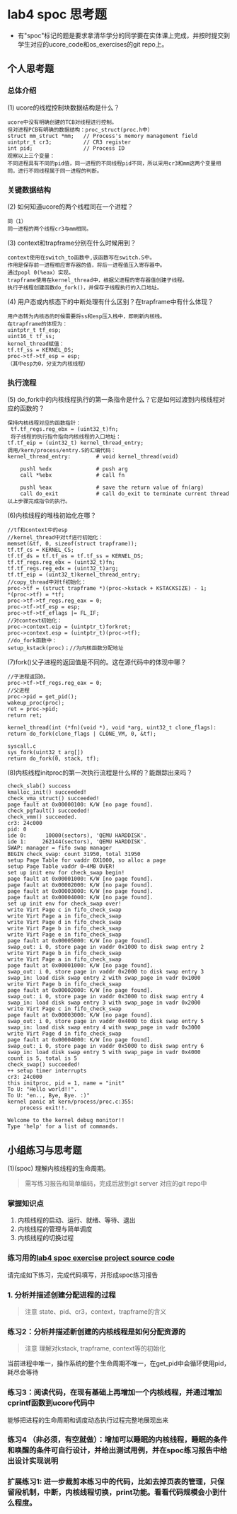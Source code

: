 # lab4 spoc 思考题

- 有"spoc"标记的题是要求拿清华学分的同学要在实体课上完成，并按时提交到学生对应的ucore_code和os_exercises的git repo上。

## 个人思考题

### 总体介绍

(1) ucore的线程控制块数据结构是什么？
```
ucore中没有明确创建的TCB对线程进行控制。
但对进程PCB有明确的数据结构：proc_struct(proc.h中）
struct mm_struct *mm;   // Process's memory management field
uintptr_t cr3;          // CR3 register
int pid;                // Process ID
观察以上三个变量：
不同进程具有不同的pid值，同一进程的不同线程pid不同，所以采用cr3和mm这两个变量相同，进行不同线程属于同一进程的判断。

```
### 关键数据结构

(2) 如何知道ucore的两个线程同在一个进程？
```
同（1）
同一进程的两个线程cr3与mm相同。
```
(3) context和trapframe分别在什么时候用到？
```
context使用在switch_to函数中,该函数写在switch.S中。
作用是保存前一进程相应寄存器的值，将后一进程值压入寄存器中。
通过popl 0(%eax）实现。
trapframe使用在kernel_thread中，根据父进程的寄存器值创建子线程。
执行子线程创建函数do_fork()，并保存子线程执行的入口地址。
```
(4) 用户态或内核态下的中断处理有什么区别？在trapframe中有什么体现？
```
用户态转为内核态的时候需要将ss和esp压入栈中，即刷新内核栈。
在trapframe的体现为：
uintptr_t tf_esp;
uint16_t tf_ss;
kernel_thread赋值：
tf.tf_ss = KERNEL_DS;
proc->tf->tf_esp = esp;
（其中esp为0，分支为内核线程）
```
### 执行流程

(5) do_fork中的内核线程执行的第一条指令是什么？它是如何过渡到内核线程对应的函数的？
```
保持内核线程对应的函数指针：
 tf.tf_regs.reg_ebx = (uint32_t)fn;
 将子线程的执行指令指向内核线程的入口地址：
tf.tf_eip = (uint32_t) kernel_thread_entry;
调用/kern/process/entry.S的汇编代码：
kernel_thread_entry:        # void kernel_thread(void)

    pushl %edx              # push arg
    call *%ebx              # call fn

    pushl %eax              # save the return value of fn(arg)
    call do_exit            # call do_exit to terminate current thread
以上步骤完成指令的执行。
```

(6)内核线程的堆栈初始化在哪？
```
//tf和context中的esp
//kernel_thread中对tf进行初始化：
memset(&tf, 0, sizeof(struct trapframe));
tf.tf_cs = KERNEL_CS;
tf.tf_ds = tf.tf_es = tf.tf_ss = KERNEL_DS;
tf.tf_regs.reg_ebx = (uint32_t)fn;
tf.tf_regs.reg_edx = (uint32_t)arg;
tf.tf_eip = (uint32_t)kernel_thread_entry;
//copy_thread中对tf初始化：
proc->tf = (struct trapframe *)(proc->kstack + KSTACKSIZE) - 1;
*(proc->tf) = *tf;
proc->tf->tf_regs.reg_eax = 0;
proc->tf->tf_esp = esp;
proc->tf->tf_eflags |= FL_IF;
//对context初始化：
proc->context.eip = (uintptr_t)forkret;
proc->context.esp = (uintptr_t)(proc->tf);
//do_fork函数中：
setup_kstack(proc)；//为内核函数分配地址
```

(7)fork()父子进程的返回值是不同的。这在源代码中的体现中哪？
```
//子进程返回0。
proc->tf->tf_regs.reg_eax = 0;
//父进程
proc->pid = get_pid();
wakeup_proc(proc);
ret = proc->pid;
return ret;

kernel_thread(int (*fn)(void *), void *arg, uint32_t clone_flags):
return do_fork(clone_flags | CLONE_VM, 0, &tf);

syscall.c
sys_fork(uint32_t arg[])
return do_fork(0, stack, tf);
```
(8)内核线程initproc的第一次执行流程是什么样的？能跟踪出来吗？
```
check_slab() success
kmalloc_init() succeeded!
check_vma_struct() succeeded!
page fault at 0x00000100: K/W [no page found].
check_pgfault() succeeded!
check_vmm() succeeded.
cr3: 24c000
pid: 0
ide 0:      10000(sectors), 'QEMU HARDDISK'.
ide 1:     262144(sectors), 'QEMU HARDDISK'.
SWAP: manager = fifo swap manager
BEGIN check_swap: count 31950, total 31950
setup Page Table for vaddr 0X1000, so alloc a page
setup Page Table vaddr 0~4MB OVER!
set up init env for check_swap begin!
page fault at 0x00001000: K/W [no page found].
page fault at 0x00002000: K/W [no page found].
page fault at 0x00003000: K/W [no page found].
page fault at 0x00004000: K/W [no page found].
set up init env for check_swap over!
write Virt Page c in fifo_check_swap
write Virt Page a in fifo_check_swap
write Virt Page d in fifo_check_swap
write Virt Page b in fifo_check_swap
write Virt Page e in fifo_check_swap
page fault at 0x00005000: K/W [no page found].
swap_out: i 0, store page in vaddr 0x1000 to disk swap entry 2
write Virt Page b in fifo_check_swap
write Virt Page a in fifo_check_swap
page fault at 0x00001000: K/W [no page found].
swap_out: i 0, store page in vaddr 0x2000 to disk swap entry 3
swap_in: load disk swap entry 2 with swap_page in vadr 0x1000
write Virt Page b in fifo_check_swap
page fault at 0x00002000: K/W [no page found].
swap_out: i 0, store page in vaddr 0x3000 to disk swap entry 4
swap_in: load disk swap entry 3 with swap_page in vadr 0x2000
write Virt Page c in fifo_check_swap
page fault at 0x00003000: K/W [no page found].
swap_out: i 0, store page in vaddr 0x4000 to disk swap entry 5
swap_in: load disk swap entry 4 with swap_page in vadr 0x3000
write Virt Page d in fifo_check_swap
page fault at 0x00004000: K/W [no page found].
swap_out: i 0, store page in vaddr 0x5000 to disk swap entry 6
swap_in: load disk swap entry 5 with swap_page in vadr 0x4000
count is 5, total is 5
check_swap() succeeded!
++ setup timer interrupts
cr3: 24c000
this initproc, pid = 1, name = "init"
To U: "Hello world!!".
To U: "en.., Bye, Bye. :)"
kernel panic at kern/process/proc.c:355:
    process exit!!.

Welcome to the kernel debug monitor!!
Type 'help' for a list of commands.
```
## 小组练习与思考题

(1)(spoc) 理解内核线程的生命周期。

> 需写练习报告和简单编码，完成后放到git server 对应的git repo中

### 掌握知识点
1. 内核线程的启动、运行、就绪、等待、退出
2. 内核线程的管理与简单调度
3. 内核线程的切换过程

### 练习用的[lab4 spoc exercise project source code](https://github.com/chyyuu/ucore_lab/tree/master/related_info/lab4/lab4-spoc-discuss)


请完成如下练习，完成代码填写，并形成spoc练习报告

### 1. 分析并描述创建分配进程的过程

> 注意 state、pid、cr3，context，trapframe的含义

### 练习2：分析并描述新创建的内核线程是如何分配资源的

> 注意 理解对kstack, trapframe, context等的初始化


当前进程中唯一，操作系统的整个生命周期不唯一，在get_pid中会循环使用pid，耗尽会等待

### 练习3：阅读代码，在现有基础上再增加一个内核线程，并通过增加cprintf函数到ucore代码中
能够把进程的生命周期和调度动态执行过程完整地展现出来

### 练习4 （非必须，有空就做）：增加可以睡眠的内核线程，睡眠的条件和唤醒的条件可自行设计，并给出测试用例，并在spoc练习报告中给出设计实现说明

### 扩展练习1: 进一步裁剪本练习中的代码，比如去掉页表的管理，只保留段机制，中断，内核线程切换，print功能。看看代码规模会小到什么程度。



